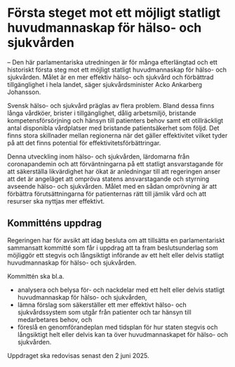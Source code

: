 # Första steget mot ett möjligt statligt huvudmannaskap för hälso- och sjukvården

– Den här parlamentariska utredningen är för många efterlängtad och ett historiskt första steg mot ett möjligt statligt huvudmannaskap för hälso\- och sjukvården. Målet är en mer effektiv hälso\- och sjukvård och förbättrad tillgänglighet i hela landet, säger sjukvårdsminister Acko Ankarberg Johansson.

Svensk hälso\- och sjukvård präglas av flera problem. Bland dessa finns långa vårdköer, brister i tillgänglighet, dålig arbetsmiljö, bristande kompetensförsörjning och hänsyn till patienters behov samt ett otillräckligt antal disponibla vårdplatser med bristande patientsäkerhet som följd. Det finns stora skillnader mellan regionerna när det gäller effektivitet vilket tyder på att det finns potential för effektivitetsförbättringar.

Denna utveckling inom hälso\- och sjukvården, lärdomarna från coronapandemin och att förväntningarna på ett statligt ansvarstagande för att säkerställa likvärdighet har ökat är anledningar till att regeringen anser att det är angeläget att ompröva statens ansvarstagande och styrning avseende hälso\- och sjukvården. Målet med en sådan omprövning är att förbättra förutsättningarna för patienternas rätt till jämlik vård och att resurser ska nyttjas mer effektivt.

## Kommitténs uppdrag

Regeringen har för avsikt att idag besluta om att tillsätta en parlamentariskt sammansatt kommitté som får i uppdrag att ta fram beslutsunderlag som möjliggör ett stegvis och långsiktigt införande av ett helt eller delvis statligt huvudmannaskap för hälso\- och sjukvården.

Kommittén ska bl.a.

* analysera och belysa för\- och nackdelar med ett helt eller delvis statligt huvudmannaskap för hälso\- och sjukvården,
* lämna förslag som säkerställer ett mer effektivt hälso\- och sjukvårdssystem som utgår från patienter och tar hänsyn till medarbetares behov, och
* föreslå en genomförandeplan med tidsplan för hur staten stegvis och långsiktigt helt eller delvis kan ta över huvudmannaskapet för hälso\- och sjukvården.

Uppdraget ska redovisas senast den 2 juni 2025\.
